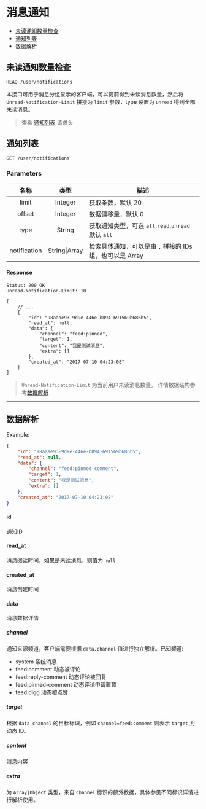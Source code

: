 # 消息通知

- [未读通知数量检查](#未读通知数据检查)
- [通知列表](#通知列表)
- [数据解析](#数据解析)

## 未读通知数量检查

```
HEAD /user/notifications
```

本接口可用于消息分组显示的客户端，可以提前得到未读消息数量，然后将 `Unread-Notification-Limit` 拼接为 `limit` 参数，type 设置为 `unread` 得到全部未读消息。

> 查看 [通知列表](#通知列表) 请求头


## 通知列表

```
GET /user/notifications
```

### Parameters

| 名称 | 类型 | 描述 |
|:----:|:----:|----|
| limit | Integer | 获取条数，默认 20 |
| offset | Integer | 数据偏移量，默认 0 |
| type | String | 获取通知类型，可选 `all`,`read`,`unread` 默认 `all` |
| notification | String\|Array | 检索具体通知，可以是由 `,` 拼接的 IDs 组，也可以是 Array |

#### Response

```
Status: 200 OK
Unread-Notification-Limit: 10
```
```json5
[
    // ...
    {
        "id": "98aaae93-9d9e-446e-b894-691569b686b5",
        "read_at": null,
        "data": {
            "channel": "feed:pinned",
            "target": 1,
            "content": "我是测试消息",
            "extra": []
        },
        "created_at": "2017-07-10 04:23:08"
    }
]
```

> `Unread-Notification-Limit` 为当前用户未读消息数量。
> 详情数据结构参考[数据解析](#数据解析)

---------------

## 数据解析

Example:

```json
{
    "id": "98aaae93-9d9e-446e-b894-691569b686b5",
    "read_at": null,
    "data": {
        "channel": "feed:pinned-comment",
        "target": 1,
        "content": "我是测试消息",
        "extra": []
    },
    "created_at": "2017-07-10 04:23:08"
}
```

#### id

通知ID

#### read_at

消息阅读时间，如果是未读消息，则值为 `null`

#### created_at

消息创建时间

#### data

消息数据详情

##### channel

通知来源频道，客户端需要根据 `data.channel` 值进行独立解析。已知频道:

- system 系统消息
- feed:comment 动态被评论
- feed:reply-comment 动态评论被回复
- feed:pinned-comment 动态评论申请置顶
- feed:digg 动态被点赞

##### target

根据 `data.channel` 的目标标识，例如 `channel=feed:comment` 则表示 `target` 为 动态 ID。

##### content

消息内容

##### extra

为 `Array|Object` 类型，来自 `channel` 标识的额外数据，具体参见不同标识详情进行解析使用。